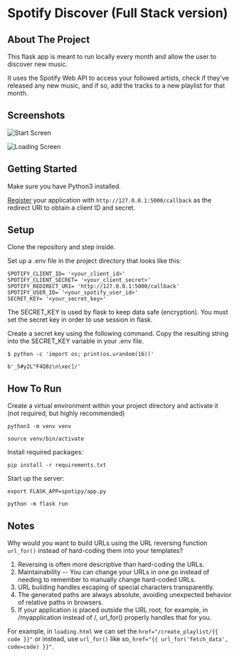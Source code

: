 # Spotify Discover (Full Stack version)

## About The Project
This flask app is meant to run locally every month and allow the user to discover new music.

It uses the Spotify Web API to access your followed artists, check if they've released any new music, and if so, add the tracks to a new playlist for that month.

## Screenshots
![Start Screen](/spotipy/screenshots/start.png)

![Loading Screen](/spotipy/screenshots/loading.png)


## Getting Started

Make sure you have Python3 installed.

[Register](https://developer.spotify.com/documentation/general/guides/authorization/app-settings/) your application with ``http://127.0.0.1:5000/callback`` as the redirect URI to obtain a client ID and secret.

## Setup

Clone the repository and step inside.

Set up a .env file in the project directory that looks like this:
```
SPOTIFY_CLIENT_ID= '<your_client_id>'
SPOTIFY_CLIENT_SECRET= '<your_client_secret>'
SPOTIFY_REDIRECT_URI= 'http://127.0.0.1:5000/callback'
SPOTIFY_USER_ID= '<your_spotify_user_id>'
SECRET_KEY= '<your_secret_key>'
```
The SECRET_KEY is used by flask to keep data safe (encryption). You must set the secret key in order to use session in flask.

Create a secret key using the following command. Copy the resulting string into the SECRET_KEY variable in your .env file.
```
$ python -c 'import os; print(os.urandom(16))'

b'_5#y2L"F4Q8z\n\xec]/'
```

## How To Run

Create a virtual environment within your project directory and activate it (not required, but highly recommended)
```
python3 -m venv venv
```
```
source venv/bin/activate
```

Install required packages:
```
pip install -r requirements.txt
```

Start up the server:
```
export FLASK_APP=spotipy/app.py

python -m flask run
```

## Notes

Why would you want to build URLs using the URL reversing function `url_for()` instead of hard-coding them into your templates?

1. Reversing is often more descriptive than hard-coding the URLs.
2. Maintainability -- You can change your URLs in one go instead of needing to remember to manually change hard-coded URLs. 
3. URL building handles escaping of special characters transparently.
4. The generated paths are always absolute, avoiding unexpected behavior of relative paths in browsers.
5. If your application is placed outside the URL root, for example, in /myapplication instead of /, url_for() properly handles that for you.

For example, in `loading.html` we can set the `href="/create_playlist/{{ code }}"` or instead, use `url_for()` like so, `href="{{ url_for('fetch_data', code=code) }}"`.
